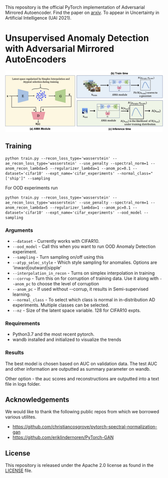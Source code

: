 This repository is the official PyTorch implementation of Adversarial Mirrored Autoencoder. Find the paper on [arxiv](https://arxiv.org/abs/2003.10713). To appear in Uncertainty in Artificial Intelligence (UAI 2021).  

# Unsupervised Anomaly Detection with Adversarial Mirrored AutoEncoders
![Overview](AMA_flow.jpg)
## Training

```
python train.py --recon_loss_type='wasserstein' --ae_recon_loss_type='wasserstein' --use_penalty --spectral_norm=1 --anom_recon_lambda=5 --regularizer_lambda=1 --anom_pc=0.1 --dataset='cifar10' --expt_name='cifar_experiments' --normal_class="['ship']" --sampling
```
For OOD experiments run
```
python train.py --recon_loss_type='wasserstein' --ae_recon_loss_type='wasserstein' --use_penalty --spectral_norm=1 --anom_recon_lambda=5 --regularizer_lambda=1 --anom_pc=0.1 --dataset='cifar10' --expt_name='cifar_experiments' --ood_model --sampling 
```

### Arguments

* ```--dataset``` - Currently works with CIFAR10. 
* ```--ood_model``` - Call this when you want to run OOD Anomaly Detection experiment.
* ```--sampling``` - Turn sampling on/off using this
* ```--atyp_selec_style``` - Which style sampling for anomalies. Options are 'inward|outward|sipple'
* ```--interpolation_in_recon``` - Turns on simplex interpolation in training 
* ```--corrup``` - Turn this on for corruption of training data. Use it along with ```--anom_pc``` to choose the level of corruption
* ```--anom_pc``` - If used without --corrup, it results in Semi-supervised learning.
* ```--normal_class``` - To select which class is normal in in-distribution AD experiments. Multiple classes can be selected.
* ```--nz``` - Size of the latent space variable. 128 for CIFAR10 expts.


### Requirements
* Python3.7 and the most recent pytorch.
* wandb installed and initialized to visualize the trends

### Results
The best model is chosen based on AUC on validation data. The test AUC and other information are outputted as summary parameter on wandb.

Other option - the auc scores and reconstructions are outputted into a text file in logs folder.

## Acknowledgements

We would like to thank the following public repos from which we borrowed various utilites.
- https://github.com/christiancosgrove/pytorch-spectral-normalization-gan
- https://github.com/eriklindernoren/PyTorch-GAN

## License
This repository is released under the Apache 2.0 license as found in the [LICENSE](LICENSE) file.